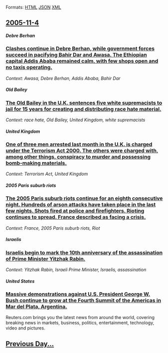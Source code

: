 
Formats: [HTML](2005/11/4/index.html)  [JSON](2005/11/4/index.json)  [XML](2005/11/4/index.xml)  

## [2005-11-4](/news/2005/11/4/index.md)

##### Debre Berhan
### [ Clashes continue in Debre Berhan, while government forces succeed in pacifying Bahir Dar and Awasa. The Ethiopian capital Addis Ababa remained calm, with few shops open and no taxis operating. ](/news/2005/11/4/clashes-continue-in-debre-berhan-while-government-forces-succeed-in-pacifying-bahir-dar-and-awasa-the-ethiopian-capital-addis-ababa-remai.md)
_Context: Awasa, Debre Berhan, Addis Ababa, Bahir Dar_

##### Old Bailey
### [ The Old Bailey in the U.K. sentences five white supremacists to jail for 15 years for creating and distributing race hate material. ](/news/2005/11/4/the-old-bailey-in-the-u-k-sentences-five-white-supremacists-to-jail-for-15-years-for-creating-and-distributing-race-hate-material.md)
_Context: race hate, Old Bailey, United Kingdom, white supremacists_

##### United Kingdom
### [ One of three men arrested last month in the U.K. is charged under the Terrorism Act 2000. The others were charged with, among other things, conspiracy to murder and possessing bomb-making materials. ](/news/2005/11/4/one-of-three-men-arrested-last-month-in-the-u-k-is-charged-under-the-terrorism-act-2000-the-others-were-charged-with-among-other-things.md)
_Context: Terrorism Act, United Kingdom_

##### 2005 Paris suburb riots
### [ The 2005 Paris suburb riots continue for an eighth consecutive night. Hundreds of arson attacks have taken place in the last few nights. Shots fired at police and firefighters. Rioting continues to spread. France described as facing a crisis. ](/news/2005/11/4/the-2005-paris-suburb-riots-continue-for-an-eighth-consecutive-night-hundreds-of-arson-attacks-have-taken-place-in-the-last-few-nights-sh.md)
_Context: France, 2005 Paris suburb riots, Riot_

##### Israelis
### [ Israelis begin to mark the 10th anniversary of the assassination of Prime Minister Yitzhak Rabin. ](/news/2005/11/4/israelis-begin-to-mark-the-10th-anniversary-of-the-assassination-of-prime-minister-yitzhak-rabin.md)
_Context: Yitzhak Rabin, Israeli Prime Minister, Israelis, assassination_

##### United States
### [ Massive demonstrations against U.S. President George W. Bush continue to grow at the Fourth Summit of the Americas in Mar del Plata, Argentina. ](/news/2005/11/4/massive-demonstrations-against-u-s-president-george-w-bush-continue-to-grow-at-the-fourth-summit-of-the-americas-in-mar-del-plata-argent.md)
Reuters.com brings you the latest news from around the world, covering breaking news in markets, business, politics, entertainment, technology, video and pictures.

## [Previous Day...](/news/2005/11/3/index.md)

